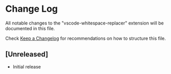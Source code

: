 # Change Log

All notable changes to the "vscode-whitespace-replacer" extension will be documented in this file.

Check [Keep a Changelog](http://keepachangelog.com/) for recommendations on how to structure this file.

## [Unreleased]

- Initial release